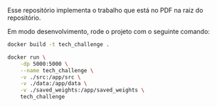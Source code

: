 Esse repositório implementa o trabalho que está no PDF na raiz do repositório.


Em modo desenvolvimento, rode o projeto com o seguinte comando:

```bash
docker build -t tech_challenge .
```

```bash
docker run \
    -dp 5000:5000 \
    --name tech_challenge \
    -v ./src:/app/src \
    -v ./data:/app/data \
    -v ./saved_weights:/app/saved_weights \
    tech_challenge
```





